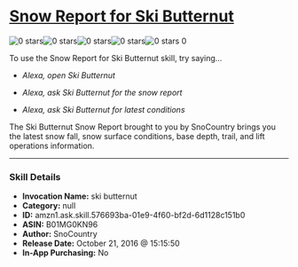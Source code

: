 # [Snow Report for Ski Butternut](http://alexa.amazon.com/#skills/amzn1.ask.skill.576693ba-01e9-4f60-bf2d-6d1128c151b0)
![0 stars](../../images/ic_star_border_black_18dp_1x.png)![0 stars](../../images/ic_star_border_black_18dp_1x.png)![0 stars](../../images/ic_star_border_black_18dp_1x.png)![0 stars](../../images/ic_star_border_black_18dp_1x.png)![0 stars](../../images/ic_star_border_black_18dp_1x.png) 0

To use the Snow Report for Ski Butternut skill, try saying...

* *Alexa, open Ski Butternut*

* *Alexa, ask Ski Butternut for the snow report*

* *Alexa, ask Ski Butternut for latest conditions*

The Ski Butternut Snow Report brought to you by SnoCountry brings you the latest snow fall, snow surface conditions,  base depth, trail, and lift operations information.

***

### Skill Details

* **Invocation Name:** ski butternut
* **Category:** null
* **ID:** amzn1.ask.skill.576693ba-01e9-4f60-bf2d-6d1128c151b0
* **ASIN:** B01MG0KN96
* **Author:** SnoCountry
* **Release Date:** October 21, 2016 @ 15:15:50
* **In-App Purchasing:** No
